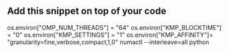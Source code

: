 ## Add this snippet on top of your code
os.environ["OMP_NUM_THREADS"] = "64"
os.environ["KMP_BLOCKTIME"] = "0"
os.environ["KMP_SETTINGS"] = "1"
os.environ["KMP_AFFINITY"]= "granularity=fine,verbose,compact,1,0"
numactl --interleave=all python <script name>
